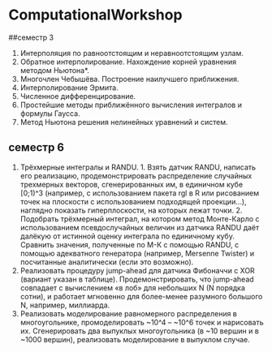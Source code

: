 # ComputationalWorkshop 
##семестр 3
1. Интерполяция по равноотстоящим и неравноотстоящим узлам.
2. Обратное интерполирование. Нахождение корней уравнения методом Ньютона*.
3. Многочлен Чебышёва. Построение наилучшего приближения.
4. Интерполирование Эрмита.
5. Численное дифференцирование.
6. Простейшие методы приближённого вычисления интегралов и формулы Гаусса.
7. Метод Ньютона решения нелинейных уравнений и систем.

## семестр 6
1. Трёхмерные интегралы и RANDU. 1. Взять датчик RANDU, написать его реализацию, продемонстрировать распределение случайных трехмерных векторов, сгенерированных им, в единичном кубе [0;1)^3 (например, с использованием пакета rgl в R или рисованием точек на плоскости с использованием подходящей проекции…), наглядно показать гиперплоскости, на которых лежат точки. 2. Подобрать трёхмерный интеграл, на котором метод Монте-Карло с использованием псевдослучайных величин из датчика RANDU даёт далёкую от истинной оценку интеграла по единичному кубу. Сравнить значения, полученные по М-К с помощью RANDU, с помощью адекватного генератора (например, Mersenne Twister) и посчитанные аналитически (если это возможно).
2. Реализовать процедуру jump-ahead для датчика Фибоначчи с XOR (вариант указан в таблице). Продемонстрировать, что jump-ahead совпадает с вычислением «в лоб» для небольших N (N порядка сотни), и работает мгновенно для более-менее разумного большого N, например, миллиарда.
3. Реализовать моделирование равномерного распределения в многоугольнике, промоделировать ~10^4 – ~10^6 точек и нарисовать их.
   Сгенерировать два выпуклых многоугольника (в ~10 вершин и в ~1000 вершин), реализовать моделирование в выпуклом случае.